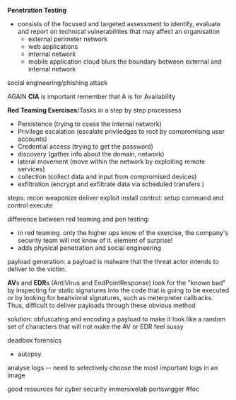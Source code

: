 **Penetration Testing**
- consists of the focused and targeted assessment to identify, evaluate and report on technical vulnerabilities that may affect an organisation
	- external perimeter network
	- web applications
	- internal network
	- mobile application
cloud blurs the boundary between external and internal network

social engineering/phishing attack

AGAIN **CIA** is important remember that A is for Availability

**Red Teaming Exercises**/Tasks in a step by step processess
- Persistence (trying to ccess the internal network)
- Privilege escalation (escalate priviledges to root by compromising user accounts)
- Credential access (trying to get the password)
- discovery (gather info about the domain, network)
- lateral movement (move within the network by exploiting remote services)
- collection (collect data and input from compromised devices)
- exfiltration (encrypt and exfiltrate data via scheduled transfers )

steps:
recon
weaponize
deliver
exploit
install
control: setup command and control
execute

difference between red teaming and pen testing:
- in red teaming. only the higher ups know of the exercise, the company's security team will not know of it. element of surprise!
- adds physical penetration and social engineering 

payload generation:
a payload is malware that the threat actor intends to deliver to the victim.

**AV**s and **EDR**s (AntiVirus and EndPointResponse) look for the "known bad" by inspecting for static signatures into the code that is going to be executed or by looking for beahvioral signatures, such as meterpreter callbacks. Thus, difficult to deliver payloads through these obvious method

solution:
obfuscating and encoding a payload to make it look like a random set of characters that will not make the AV or EDR feel sussy 

deadbox forensics
- autopsy 

analyse logs -- need to selectively choose the most important logs in an image

good resources for cyber security
immersivelab
portswigger
#foc 